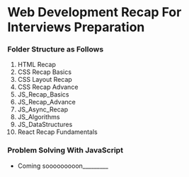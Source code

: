 # Web Development Recap For Interviews Preparation


### Folder Structure as Follows

1. HTML Recap
2. CSS Recap Basics
3. CSS Layout Recap
4. CSS Recap Advance
5. JS_Recap_Basics
6. JS_Recap_Advance
7. JS_Async_Recap
8. JS_Algorithms
9. JS_DataStructures
10. React Recap Fundamentals

### Problem Solving With JavaScript

- Coming sooooooooon_________